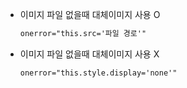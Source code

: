 - 이미지 파일 없을때 대체이미지 사용 O

  ```jsp
  onerror="this.src='파일 경로'"
  ```

- 이미지 파일 없을때 대체이미지 사용 X

  ```jsp
  onerror="this.style.display='none'"
  ```

  

​	

